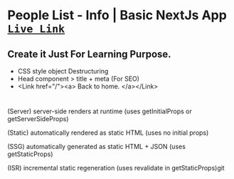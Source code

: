 # People List - Info | Basic NextJs App [`Live Link`](https://)

## Create it Just For Learning Purpose.
* CSS style object Destructuring
* Head component > title + meta (For SEO)
* &#x3C;Link href=&#x22;/&#x22;&#x3E;&#x3C;a&#x3E;  Back to home.  &#x3C;/a&#x3E;&#x3C;/Link&#x3E;

#

(Server) 
server-side renders at runtime (uses getInitialProps or getServerSideProps)

(Static) 
automatically rendered as static HTML (uses no initial props)

(SSG) 
automatically generated as static HTML + JSON (uses getStaticProps)

(ISR)
incremental static regeneration (uses revalidate in getStaticProps)git 